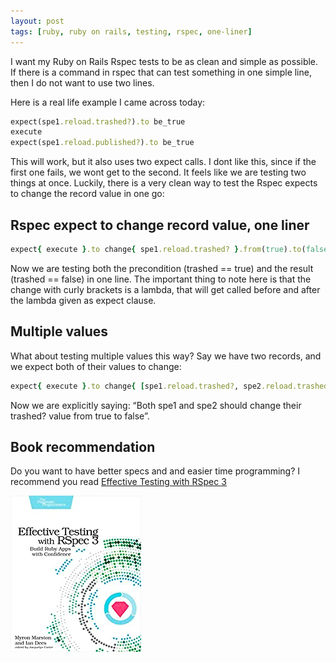 ```yaml
---
layout: post
tags: [ruby, ruby on rails, testing, rspec, one-liner]
---
```


I want my Ruby on Rails Rspec tests to be as clean and simple as possible. If there is a command in rspec that can test something in one simple line, then I do not want to use two lines.

Here is a real life example I came across today:

```ruby
expect(spe1.reload.trashed?).to be_true
execute
expect(spe1.reload.published?).to be_true
```

This will work, but it also uses two expect calls. I dont like this, since if the first one fails, we wont get to the second. It feels like we are testing two things at once. Luckily, there is a very clean way to test the Rspec expects to change the record value in one go:

## Rspec expect to change record value, one liner

```ruby
expect{ execute }.to change{ spe1.reload.trashed? }.from(true).to(false)
```

Now we are testing both the precondition (trashed == true) and the result (trashed == false) in one line. The important thing to note here is that the change with curly brackets is a lambda, that will get called before and after the lambda given as expect clause.

## Multiple values
What about testing multiple values this way? Say we have two records, and we expect both of their values to change:

```ruby
expect{ execute }.to change{ [spe1.reload.trashed?, spe2.reload.trashed?] }.from([true, true]).to([false, false])
```

Now we are explicitly saying: “Both spe1 and spe2 should change their trashed? value from true to false”.

## Book recommendation
Do you want to have better specs and and easier time programming? I recommend you read [Effective Testing with RSpec 3](https://amzn.to/2STR98c)

[![Effective Testing with RSpec 3](/assets/books/pragmatic_programmer_effective_testing_with_rspec3.png)](https://amzn.to/2STR98c)
